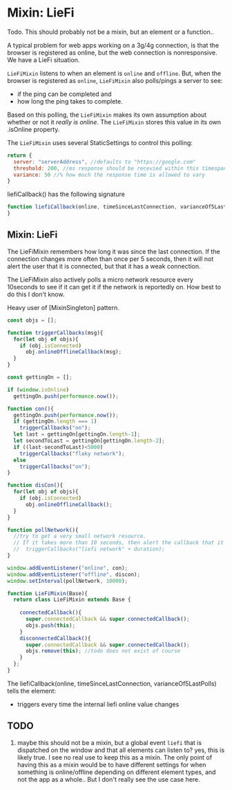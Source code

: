 # Mixin: LieFi

Todo. This should probably not be a mixin, but an element or a function..

A typical problem for web apps working on a 3g/4g connection, is that the browser is registered as online, 
but the web connection is nonresponsive. We have a LieFi situation.

`LieFiMixin` listens to when an element is `online` and `offline`.
But, when the browser is registered as `online`, `LieFiMixin` also polls/pings a server
to see:
* if the ping can be completed and 
* how long the ping takes to complete.

Based on this polling, the `LieFiMixin` makes its own assumption about whether or not it *really is online*.
The `LieFiMixin` stores this value in its own .isOnline property.

The `LieFiMixin` uses several StaticSettings to control this polling:
```javascript
return {
  server: "serverAddress", //defaults to "https://google.com"
  threshold: 200, //ms response should be recevied within this timespan
  variance: 50 //% how much the response time is allowed to vary
}
```
liefiCallback() has the following signature
```javascript
function liefiCallback(online, timeSinceLastConnection, varianceOf5LastPolls) {
}
```

## Mixin: LieFi

The LieFiMixin remembers how long it was since the last connection. 
If the connection changes more often than once per 5 seconds, 
then it will not alert the user that it is connected, but that it has a weak connection.

The LieFiMixin also actively polls a micro network resource every 10seconds
to see if it can get it if the network is reportedly on.
How best to do this I don't know.

Heavy user of [MixinSingleton] pattern.

```javascript
const objs = [];

function triggerCallbacks(msg){
  for(let obj of objs){                    
    if (obj.isConnected)
      obj.onlineOfflineCallback(msg);
  }
}

const gettingOn = [];

if (window.isOnline)
  gettingOn.push(performance.now());

function con(){
  gettingOn.push(performance.now());
  if (gettingOn.length === 1)
    triggerCallbacks("on");
  let last = gettingOn[gettingOn.length-1];
  let secondToLast = gettingOn[gettingOn.length-2];
  if ((last-secondToLast)<5000)
    triggerCallbacks("flaky network");
  else
    triggerCallbacks("on");
}

function disCon(){
  for(let obj of objs){
    if (obj.isConnected)
      obj.onlineOfflineCallback();
  }
}

function pollNetwork(){
  //try to get a very small network resource. 
  // If it takes more than 10 seconds, then alert the callback that it takes too long.
  //  triggerCallbacks("liefi network" + duration);
}

window.addEventListener("online", con);
window.addEventListener("offline", discon);
window.setInterval(pollNetwork, 10000);

function LieFiMixin(Base){
  return class LieFiMixin extends Base {
    
    connectedCallback(){
      super.connectedCallback && super.connectedCallback();
      objs.push(this);
    }                     
    disconnectedCallback(){
      super.connectedCallback && super.connectedCallback();
      objs.remove(this); //todo does not exist of course
    }
  };
}
```


The liefiCallback(online, timeSinceLastConnection, varianceOf5LastPolls) tells the element:
 * triggers every time the internal liefi online value changes


## TODO
1. maybe this should not be a mixin, but a global event `liefi` that is dispatched on the window and 
that all elements can listen to? yes, this is likely true. I see no real use to keep this as a mixin.
The only point of having this as a mixin would be to have different settings for when something is online/offline 
depending on different element types, and not the app as a whole.. But I don't really see the use case here.

